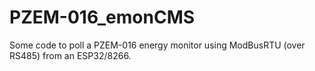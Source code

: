 # PZEM-016_emonCMS
 Some code to poll a PZEM-016 energy monitor using ModBusRTU (over RS485) from an ESP32/8266.
